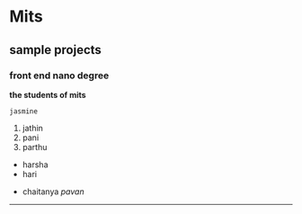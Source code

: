 # Mits
## sample projects
### front end nano degree
**the students of mits**

`jasmine`
1. jathin
2. pani
3. parthu
  - harsha
  - hari
  + chaitanya
   _pavan_
-----  

